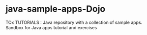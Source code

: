 # java-sample-apps-Dojo
TOx TUTORIALS : Java repository with a collection of sample apps. Sandbox for Java apps tutorial and exercises
